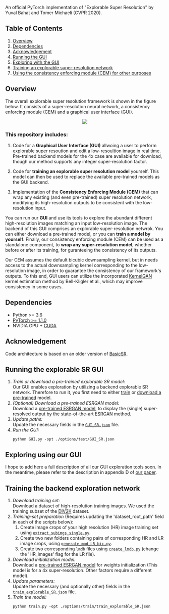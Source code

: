 An official PyTorch implementation of "Explorable Super Resolution" by Yuval Bahat and Tomer Michaeli (CVPR 2020).

## Table of Contents
1. [Overview](#overview)
1. [Dependencies](#dependencies)
1. [Acknowledgement](#acknowledgement)
1. [Running the GUI](#GUI_run)
1. [Exploring with the GUI](#GUI_usage)
1. [Training an explorable super-resolution network](#Training)
1. [Using the consistency enforcing module (CEM) for other purposes](./CEM)

## Overview 
The overall explorable super resolution framework is shown in the figure below. It consists of a super-resolution neural network, a consistency enforcing module (CEM) and a graphical user interface (GUI). 
<p align="center">
   <img src="fig_framework_scheme_4_github.png">
</p>

### This repository includes:<a name="repository_includes"></a>
1. Code for a **Graphical User Interface (GUI)** allwoing a user to perform explorable super resoution and edit a low-resoultion image in real time. Pre-trained backend models for the 4x case are available for download, though our method supports any integer super-resolution factor.

1. Code for **training an explorable super resolution model** yourself. This model can then be used to replace the available pre-trained models as the GUI backend.
1. Implementation of the **Consistency Enforcing Module (CEM)** that can wrap any existing (and even pre-trained) super resolution network, modifying its high-resolution outputs to be consistent with the low-resolution input.


You can run our **GUI** and use its tools to explore the abundant different high-resolution images matching an input low-resolution image. The backend of this GUI comprises an explorable super-resolution netwrok. You can either download a pre-trained model, or you can **train a model by yourself**. Finally, our consistency enforcing module (CEM) can be used as a standalone component, to **wrap any super-resolution model**, whether before or after its training, for guranteeing the consistency of its outputs.

Our CEM assumes the default bicubic downsampling kernel, but in needs access to the actual downsampling kernel corresponding to the low-resolution image, in order to guarantee the consistency of our framework's outputs. To this end, GUI users can utilize the incorporated [KernelGAN](http://www.wisdom.weizmann.ac.il/~vision/kernelgan/) kernel estimation method by Bell-Kligler et al., which may improve consistency in some cases.

## Dependencies

- Python >= 3.6
- [PyTorch >= 1.1.0](https://pytorch.org/)
- NVIDIA GPU + [CUDA](https://developer.nvidia.com/cuda-downloads)
<!--- Other Python packages: `pip install numpy opencv-python lmdb`-->

## Acknowledgement
Code architecture is based on an older version of [BasicSR](https://github.com/junyanz/pytorch-CycleGAN-and-pix2pix).

## Running the explorable SR GUI<a name="GUI_run"></a>
1. *Train or download a pre-trained explorable SR model:*  
Our GUI enables exploration by utilizing a backend explorable SR network. Therefore to run it, you first need to either [train](#Training) or [download a pre-trained](https://drive.google.com/file/d/1UmF0Dy_c97CMiyMFG16goJxzXXwpQOUG/view?usp=sharing) model. 
1. *(Optional) Download a pre-trained ESRGAN model:*  
Download a [pre-trained ESRGAN model](https://drive.google.com/file/d/1bWeH3zo0OIoCYUjei2pkCBm-ATlkwhpK/view?usp=sharing), to display the (single) super-resolved output by the state-of-the-art [ESRGAN](https://arxiv.org/abs/1809.00219) method.
1. *Update paths:*  
Update the necessary fields in the [`GUI_SR.json`](./options/test/GUI_SR.json) file.
1. *Run the GUI:*  
   ```
   python GUI.py -opt ./options/test/GUI_SR.json  
   ```

## Exploring using our GUI<a name="GUI_usage"></a>
I hope to add here a full description of all our GUI exploration tools soon. In the meantime, please refer to the description in appendix D of [our paper](https://drive.google.com/file/d/1N6pwutE_wxx8xDx29zvItjDdqO-CLklG/view?usp=sharing).

## Training the backend exploration network<a name="Training"></a>
1. *Download training set:*  
Download a dataset of high-resolution training images. We used the training subset of the [DIV2K](https://data.vision.ee.ethz.ch/cvl/DIV2K/) dataset.
1. *Training-set preparation* (Requires updating the 'dataset_root_path' field in each of the scripts below):
   1. Create image crops of your high resolution (HR) image training set using [`extract_subimgs_single.py`](./scripts/extract_subimgs_single.py).
   1. Create two new folders containing pairs of corresponding HR and LR image crops, using [`generate_mod_LR_bic.py`](./scripts/generate_mod_LR_bic.py).
   1. Create two corresponding `lmdb` files using [`create_lmdb.py`](./scripts/create_lmdb.py) (change the 'HR_images' flag for the LR file).
1. *Download initialization model:*  
Download a [pre-trained ESRGAN model](https://drive.google.com/file/d/1bWeH3zo0OIoCYUjei2pkCBm-ATlkwhpK/view?usp=sharing) for weights initialization (This model is for a 4x super-resolution. Other factors require a different model).
1. *Update parameters:*  
Update the necessary (and optionally other) fields in the [`train_explorable_SR.json`](./options/train/train_explorable_SR.json) file.
1. *Train the model:*  
   ```
   python train.py -opt ./options/train/train_explorable_SR.json  
   ```
